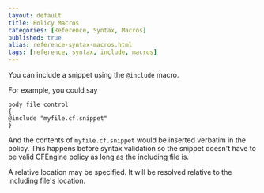 ```yaml
---
layout: default
title: Policy Macros
categories: [Reference, Syntax, Macros]
published: true
alias: reference-syntax-macros.html
tags: [reference, syntax, include, macros]
---
```


You can include a snippet using the `@include` macro.

For example, you could say

```cf3
body file control
{
@include "myfile.cf.snippet"
}
```

And the contents of `myfile.cf.snippet` would be inserted verbatim in
the policy.  This happens before syntax validation so the snippet
doesn't have to be valid CFEngine policy as long as the including file
is.

A relative location may be specified.  It will be resolved relative to
the including file's location.

